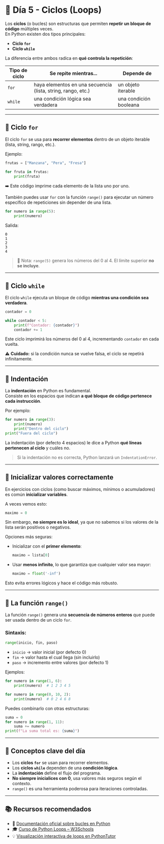 # 🐍 Día 5 - Ciclos (Loops)

Los **ciclos** (o bucles) son estructuras que permiten **repetir un bloque de código** múltiples veces.  
En Python existen dos tipos principales:

- **Ciclo `for`**
- **Ciclo `while`**

La diferencia entre ambos radica en **qué controla la repetición**:

| Tipo de ciclo | Se repite mientras... | Depende de |
|----------------|------------------------|-------------|
| `for` | haya elementos en una secuencia (lista, string, rango, etc.) | un objeto iterable |
| `while` | una condición lógica sea verdadera | una condición booleana |

---

## 🔁 Ciclo `for`

El ciclo `for` se usa para **recorrer elementos** dentro de un objeto iterable (lista, string, rango, etc.).  

Ejemplo:
```python
frutas = ["Manzana", "Pera", "Fresa"]

for fruta in frutas:
    print(fruta)
```

➡️ Este código imprime cada elemento de la lista uno por uno.

También puedes usar `for` con la función `range()` para ejecutar un número específico de repeticiones sin depender de una lista.

```python
for numero in range(5):
    print(numero)
```

Salida:
```
0
1
2
3
4
```

> 🧠 Nota: `range(5)` genera los números del 0 al 4. El límite superior **no se incluye**.

---

## 🔄 Ciclo `while`

El ciclo `while` ejecuta un bloque de código **mientras una condición sea verdadera**.

```python
contador = 0

while contador < 5:
    print(f"Contador: {contador}")
    contador += 1
```

Este ciclo imprimirá los números del 0 al 4, incrementando `contador` en cada vuelta.

⚠️ **Cuidado:** si la condición nunca se vuelve falsa, el ciclo se repetirá infinitamente.

---

## 🧱 Indentación

La **indentación** en Python es fundamental.  
Consiste en los espacios que indican **a qué bloque de código pertenece cada instrucción**.

Por ejemplo:
```python
for numero in range(3):
    print(numero)
    print("Dentro del ciclo")
print("Fuera del ciclo")
```

La indentación (por defecto 4 espacios) le dice a Python **qué líneas pertenecen al ciclo** y cuáles no.

> Si la indentación no es correcta, Python lanzará un `IndentationError`.

---

## 🔢 Inicializar valores correctamente

En ejercicios con ciclos (como buscar máximos, mínimos o acumuladores) es común **inicializar variables**.

A veces vemos esto:
```python
maximo = 0
```

Sin embargo, **no siempre es lo ideal**, ya que no sabemos si los valores de la lista serán positivos o negativos.

Opciones más seguras:

- Inicializar con el **primer elemento**:
  ```python
  maximo = lista[0]
  ```

- Usar **menos infinito**, lo que garantiza que cualquier valor sea mayor:
  ```python
  maximo = float('-inf')
  ```

Esto evita errores lógicos y hace el código más robusto.

---

## 🧮 La función `range()`

La función `range()` genera una **secuencia de números enteros** que puede ser usada dentro de un ciclo `for`.

### Sintaxis:
```python
range(inicio, fin, paso)
```

- `inicio` → valor inicial (por defecto 0)
- `fin` → valor hasta el cual llega (sin incluirlo)
- `paso` → incremento entre valores (por defecto 1)

Ejemplos:

```python
for numero in range(1, 6):
    print(numero)  # 1 2 3 4 5

for numero in range(0, 10, 2):
    print(numero)  # 0 2 4 6 8
```

Puedes combinarlo con otras estructuras:
```python
suma = 0
for numero in range(1, 11):
    suma += numero
print(f"La suma total es: {suma}")
```

---

## 🧠 Conceptos clave del día

- Los **ciclos `for`** se usan para recorrer elementos.
- Los **ciclos `while`** dependen de una **condición lógica**.
- La **indentación** define el flujo del programa.
- **No siempre inicialices con 0**, usa valores más seguros según el contexto.
- `range()` es una herramienta poderosa para iteraciones controladas.

---

## 📚 Recursos recomendados

- 🔗 [Documentación oficial sobre bucles en Python](https://docs.python.org/3/tutorial/controlflow.html#for-statements)
- 🎓 [Curso de Python Loops – W3Schools](https://www.w3schools.com/python/python_for_loops.asp)
- 💡 [Visualización interactiva de loops en PythonTutor](https://pythontutor.com/)
